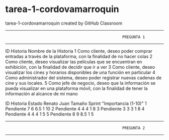 # tarea-1-cordovamarroquin
tarea-1-cordovamarroquin created by GitHub Classroom

-----------------------------------------------------------------------------------------------------------------------------------
                                                        PREGUNTA 1
-----------------------------------------------------------------------------------------------------------------------------------

ID Historia	                                    Nombre de la Historia
1	            Como cliente, deseo poder comprar entradas a través de la plataforma, con la finalidad de no hacer colas
2	            Como cliente, deseo visualizar las películas que se encuentran en exhibición, con la finalidad de decidir que ir a ver
3	            Como cliente, deseo visualizar los cines y horarios disponibles de una función en particular
4	            Como administrador del sistema, deseo poder registrar nuevas cadenas de cine y sus locales.
5	            Como jefe de negocio, deseo que la información se pueda visualizar en una plataforma móvil, con la finalidad de tener 
              la información al alcance de mi mano

ID Historia	  Estado  	Renato	  Juan	  Tamaño	  Sprint	  "Importancia (1-10)"
1	          Pendiente	    7	        6	      6.5	      1	             10
2	          Pendiente	    4	        4	       4	      1	              8
3	          Pendiente	    3	        3	       3	      1	              8
4	          Pendiente	    4	        4	       4	      1	              5
5	          Pendiente	    8	        9	      8.5	      1 	            5


-----------------------------------------------------------------------------------------------------------------------------------
                                                        PREGUNTA 2
-----------------------------------------------------------------------------------------------------------------------------------







